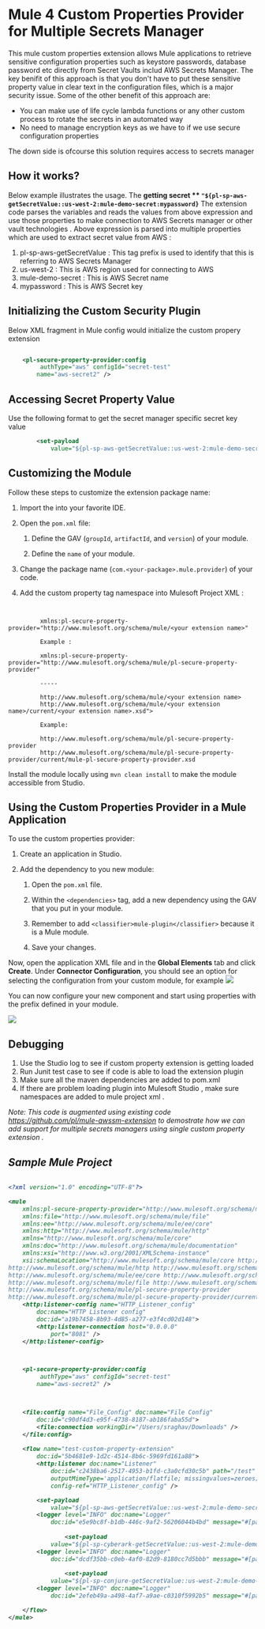 # Mule 4 Custom Properties Provider for Multiple Secrets Manager

This mule custom properties extension allows Mule applications to retrieve sensitive configuration properties such as keystore passwords, database password etc directly from Secret Vaults includ AWS Secrets Manager. The key benifit of this approach is that you don't have to put these sensitive property value in clear text in the configuration files, which is a major security issue. Some of the other benefit of this approach are:
-  You can make use of life cycle lambda functions or any other custom process to rotate the secrets in an automated way
- No need to manage encryption keys as we have to if we use secure configuration properties

The down side is ofcourse this solution requires access to secrets manager 

## How it works?
Below example illustrates the usage. 
The **getting secret ** ```"${pl-sp-aws-getSecretValue::us-west-2:mule-demo-secret:mypassword}```**  The extension code parses the variables and reads the values from above expression and use those properties to make connection to AWS Secrets manager or other vault technologies . 
Above expression is parsed into multiple properties which are used to extract secret value from AWS :
  1. pl-sp-aws-getSecretValue : This tag prefix is used to identify that this is referring to AWS Secrets Manager 
  2. us-west-2				  : This is AWS region used for connecting to AWS 
  3. mule-demo-secret		  : This is AWS Secret name 
  4. mypassword				  : This is AWS Secret key 

## Initializing the Custom Security Plugin
Below XML fragment in Mule config would initialize the custom propery extension 

```xml

	<pl-secure-property-provider:config
		 authType="aws" configId="secret-test"
		name="aws-secret2" />

```
## Accessing Secret Property Value 
Use the following format to get the secret manager specific secret key value

```xml
		<set-payload
			value="${pl-sp-aws-getSecretValue::us-west-2:mule-demo-secret:mypassword}" />
```

## Customizing the Module
Follow these steps to customize the extension package name:
1.  Import the   into your favorite IDE. 
2.  Open the  `pom.xml`  file:
    
    1.  Define the GAV (`groupId`,  `artifactId`, and  `version`) of your module.
        
    2.  Define the  `name`  of your module.

3.  Change the package name (`com.<your-package>.mule.provider`) of your code.
    
4.  Add the custom property tag namespace into Mulesoft Project XML :

```
  
        
         xmlns:pl-secure-property-provider="http://www.mulesoft.org/schema/mule/<your extension name>"
	
		 Example : 

		 xmlns:pl-secure-property-provider="http://www.mulesoft.org/schema/mule/pl-secure-property-provider" 

		 -----		
		
		 http://www.mulesoft.org/schema/mule/<your extension name> 
		 http://www.mulesoft.org/schema/mule/<your extension name>/current/<your extension name>.xsd">
		
		 Example:

		 http://www.mulesoft.org/schema/mule/pl-secure-property-provider 
		 http://www.mulesoft.org/schema/mule/pl-secure-property-provider/current/mule-pl-secure-property-provider.xsd

```


Install the module locally using  `mvn clean install`  to make the module accessible from Studio.

## Using the Custom Properties Provider in a Mule Application

To use the custom properties provider:

1.  Create an application in Studio.
    
2.  Add the dependency to you new module:
    
    1.  Open the  `pom.xml`  file.
        
    2.  Within the  `<dependencies>`  tag, add a new dependency using the GAV that you put in your module.
        
    3.  Remember to add  `<classifier>mule-plugin</classifier>`  because it is a Mule module.
        
    4.  Save your changes.      

Now, open the application XML file and in the  **Global Elements**  tab and click  **Create**. Under  **Connector Configuration**, you should see an option for selecting the configuration from your custom module, for example
![](https://github.com/pl/mule-aws-extension/blob/v1.0.0/images/globalelement.PNG)

You can now configure your new component and start using properties with the prefix defined in your module.

![](https://github.com/pl/mule-aws-extension/blob/v1.0.0/images/config.PNG)

## Debugging

1. Use the Studio log to see if custom property extension is getting loaded 
2. Run Junit test case to see if code is able to load the extension plugin 
3. Make sure all the maven dependencies are added to pom.xml
4. If there are problem loading plugin into Mulesoft Studio , make sure namespaces are added to mule project xml .

<i>Note: This code is augmented using existing code https://github.com/pl/mule-awssm-extension to demostrate how we can add support for multiple secrets managers using single custom property extension . 


## Sample Mule Project


```xml

<?xml version="1.0" encoding="UTF-8"?>

<mule
	xmlns:pl-secure-property-provider="http://www.mulesoft.org/schema/mule/pl-secure-property-provider"
	xmlns:file="http://www.mulesoft.org/schema/mule/file"
	xmlns:ee="http://www.mulesoft.org/schema/mule/ee/core"
	xmlns:http="http://www.mulesoft.org/schema/mule/http"
	xmlns="http://www.mulesoft.org/schema/mule/core"
	xmlns:doc="http://www.mulesoft.org/schema/mule/documentation"
	xmlns:xsi="http://www.w3.org/2001/XMLSchema-instance"
	xsi:schemaLocation="http://www.mulesoft.org/schema/mule/core http://www.mulesoft.org/schema/mule/core/current/mule.xsd
http://www.mulesoft.org/schema/mule/http http://www.mulesoft.org/schema/mule/http/current/mule-http.xsd
http://www.mulesoft.org/schema/mule/ee/core http://www.mulesoft.org/schema/mule/ee/core/current/mule-ee.xsd
http://www.mulesoft.org/schema/mule/file http://www.mulesoft.org/schema/mule/file/current/mule-file.xsd
http://www.mulesoft.org/schema/mule/pl-secure-property-provider 
http://www.mulesoft.org/schema/mule/pl-secure-property-provider/current/mule-pl-secure-property-provider.xsd">
	<http:listener-config name="HTTP_Listener_config"
		doc:name="HTTP Listener config"
		doc:id="a19b7458-8b93-4d85-a277-e3f4cd02d148">
		<http:listener-connection host="0.0.0.0"
			port="8081" />
	</http:listener-config>



	<pl-secure-property-provider:config
		 authType="aws" configId="secret-test"
		name="aws-secret2" />



	<file:config name="File_Config" doc:name="File Config"
		doc:id="c90df4d3-e95f-4738-8187-ab186faba55d">
		<file:connection workingDir="/Users/sraghav/Downloads" />
	</file:config>
	
	<flow name="test-custom-property-extension"
		doc:id="5b4681e9-1d2c-4514-8b6c-5969fd161a88">
		<http:listener doc:name="Listener"
			doc:id="c2438ba6-2517-4953-b1fd-c3a0cfd30c5b" path="/test"
			outputMimeType='application/flatfile; missingvalues=zeroes; structureident=DTCCREQ; schemapath=myTest.ffd; recordparsing=lenient'
			config-ref="HTTP_Listener_config" />

		<set-payload
			value="${pl-sp-aws-getSecretValue::us-west-2:mule-demo-secret:mypassword}" />
		<logger level="INFO" doc:name="Logger"
			doc:id="e5e9bc8f-b1db-446c-9af2-56206044b4bd" message="#[payload]" />
			
				<set-payload
			value="${pl-sp-cyberark-getSecretValue::us-west-2:mule-demo-secret:mypassword}" />
		<logger level="INFO" doc:name="Logger"
			doc:id="dcdf35bb-c0eb-4af0-82d9-8180cc7d5bbb" message="#[payload]" />
			
				<set-payload
			value="${pl-sp-conjure-getSecretValue::us-west-2:mule-demo-secret:mypassword}" />
		<logger level="INFO" doc:name="Logger"
			doc:id="2efeb49a-a498-4af7-a9ae-c0310f5992b5" message="#[payload]" />

	</flow>
</mule>


```
